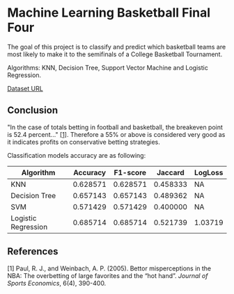 # Machine Learning Basketball Final Four
The goal of this project is to classify and predict which basketball teams are most likely to make it to the semifinals of a College Basketball Tournament.

Algorithms: KNN, Decision Tree, Support Vector Machine and Logistic Regression.

[Dataset URL](https://s3-api.us-geo.objectstorage.softlayer.net/cf-courses-data/CognitiveClass/ML0120ENv3/Dataset/ML0101EN_EDX_skill_up/cbb.csv)

## Conclusion

"In the case of totals betting in football and basketball, the breakeven point is 52.4 percent..." [[1]](#1). Therefore a 55% or above is considered very good as it indicates profits on conservative betting strategies.

Classification models accuracy are as following:

| Algorithm           | Accuracy | F1-score | Jaccard  | LogLoss |
| ------------------  | -------- | -------- | -------- | ------- |
| KNN                 | 0.628571 | 0.628571 | 0.458333 | NA      |
| Decision Tree       | 0.657143 | 0.657143 | 0.489362 | NA      |
| SVM                 | 0.571429 | 0.571429 | 0.400000 | NA      |
| Logistic Regression | 0.685714 | 0.685714 | 0.521739 | 1.03719 |

## References
<a id="1">[1]</a> 
Paul, R. J., and Weinbach, A. P. (2005). 
Bettor misperceptions in the NBA: The overbetting of large favorites and the “hot hand”. 
*Journal of Sports Economics*, 6(4), 390-400. 
